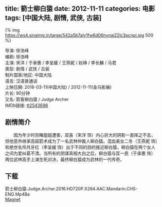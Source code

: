 title: 箭士柳白猿
date: 2012-11-11
categories: 电影
tags: [中国大陆, 剧情, 武侠, 古装]
---
{% img https://ws4.sinaimg.in/large/542a5b7aly1fw6d06nynaj22lc3pcnpi.jpg 500 %}

导演: 徐浩峰  
编剧: 徐浩峰  
主演: 宋洋 / 于承惠 / 李呈媛 / 王燕妮 / 赵峥 / 李长麟 / 马君  
类型: 剧情 / 武侠 / 古装  
制片国家/地区: 中国大陆  
语言: 汉语普通话  
上映日期: 2016-03-11(中国大陆) / 2012-11-11(金马影展)  
片长: 90分钟  
又名: 箭客柳白猿 / Judge Archer  
IMDb链接: [tt2543698](http://www.imdb.com/title/tt2543698)

## 剧情简介

　　因为年少时目睹姐姐遭害，双喜（宋洋 饰）内心巨大的阴影一直挥之不去，但他意外继承高超箭术成为了一名武林仲裁人柳白猿。混血美女二冬（王燕妮 饰）和绝世名伶月牙红（李呈媛 饰）出于不同的目的接近柳白猿，柳白猿在两个女人之间为爱纠葛不清。当所有的阴谋真相大白之后，柳白猿与匡一民（于承惠 饰）两位武林高手上演生死对决，最终柳白猿成为武林的一代传奇。

## 下载

箭士柳白猿.Judge.Archer.2016.HD720P.X264.AAC.Mandarin.CHS-ENG.Mp4Ba  
[Magnet](magnet:?xt=urn:btih:f4983c9e0746ebc12476453013a5ebefea2bf505)
